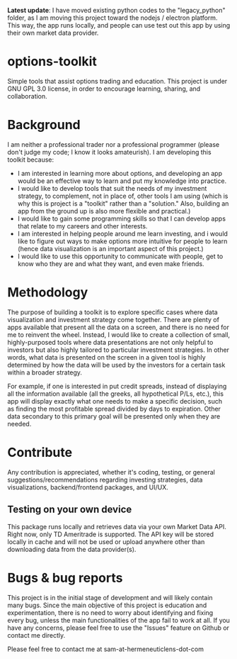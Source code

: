 **Latest update**: I have moved existing python codes to the "legacy_python" folder, as I am moving this project toward the nodejs / electron platform. This way, the app runs locally, and people can use test out this app by using their own market data provider.

# options-toolkit
Simple tools that assist options trading and education.
This project is under GNU GPL 3.0 license, in order to encourage learning, sharing, and collaboration.

# Background
I am neither a professional trader nor a professional programmer (please don't judge my code; I know it looks amateurish). I am developing this toolkit because:
- I am interested in learning more about options, and developing an app would be an effective way to learn and put my knowledge into practice.
- I would like to develop tools that suit the needs of my investment strategy, to complement, not in place of, other tools I am using (which is why this is project is a "toolkit" rather than a "solution." Also, building an app from the ground up is also more flexible and practical.)
- I would like to gain some programming skills so that I can develop apps that relate to my careers and other interests.
- I am interested in helping people around me learn investing, and i would like to figure out ways to make options more intuitive for people to learn (hence data visualization is an important aspect of this project.)
- I would like to use this opportunity to communicate with people, get to know who they are and what they want, and even make friends.

# Methodology
The purpose of building a toolkit is to explore specific cases where data visualization and investment strategy come together. There are plenty of apps available that present all the data on a screen, and there is no need for me to reinvent the wheel. Instead, I would like to create a collection of small, highly-purposed tools where data presentations are not only helpful to investors but also highly tailored to particular investment strategies. In other words, what data is presented on the screen in a given tool is highly determined by how the data will be used by the investors for a certain task within a broader strategy.

For example, if one is interested in put credit spreads, instead of displaying all the information available (all the greeks, all hypothetical P/Ls, etc.), this app will display exactly what one needs to make a specific decision, such as finding the most profitable spread divided by days to expiration. Other data secondary to this primary goal will be presented only when they are needed.

# Contribute
Any contribution is appreciated, whether it's coding, testing, or general suggestions/recommendations regarding investing strategies, data visualizations, backend/frontend packages, and UI/UX.

## Testing on your own device

This package runs locally and retrieves data via your own Market Data API. Right now, only TD Ameritrade is supported. The API key will be stored locally in cache and will not be used or upload anywhere other than downloading data from the data provider(s).

# Bugs & bug reports
This project is in the initial stage of development and will likely contain many bugs. Since the main objective of this project is education and experimentation, there is no need to worry about identifying and fixing every bug, unless the main functionalities of the app fail to work at all. If you have any concerns, please feel free to use the "Issues" feature on Github or contact me directly.

Please feel free to contact me at sam-at-hermeneuticlens-dot-com